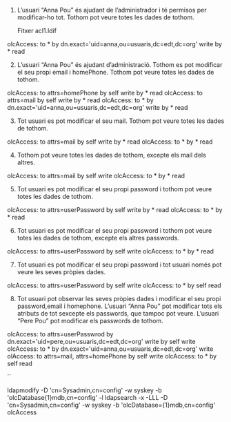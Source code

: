 1. L’usuari “Anna Pou” és ajudant de l’administrador i té permisos per modificar-ho tot.
Tothom pot veure totes les dades de tothom.

	Fitxer acl1.ldif

olcAccess: to * by dn.exact='uid=anna,ou=usuaris,dc=edt,dc=org' write by * read

2. L’usuari “Anna Pou” és ajudant d’administració. Tothom es pot modificar el seu propi
email i homePhone. Tothom pot veure totes les dades de tothom.

olcAccess: to attrs=homePhone by self write by * read
olcAccess: to attrs=mail by self write by * read
olcAccess: to * by dn.exact='uid=anna,ou=usuaris,dc=edt,dc=org' write by * read

3. Tot usuari es pot modificar el seu mail. Tothom pot veure totes les dades de tothom.

olcAccess: to attrs=mail by self write by * read
olcAccess: to * by * read

4. Tothom pot veure totes les dades de tothom, excepte els mail dels altres.

olcAccess: to attrs=mail by self write
olcAccess: to * by * read

5. Tot usuari es pot modificar el seu propi password i tothom pot veure totes les dades
de tothom.

olcAccess: to attrs=userPassword by self write by * read
olcAccess: to * by * read

6. Tot usuari es pot modificar el seu propi password i tothom pot veure totes les dades
de tothom, excepte els altres passwords.

olcAccess: to attrs=userPassword by self write
olcAccess: to * by * read

7. Tot usuari es pot modificar el seu propi password i tot usuari només pot veure les
seves pròpies dades.

olcAccess: to attrs=userPassword by self write
olcAccess: to * by self read

8. Tot usuari pot observar les seves pròpies dades i modificar el seu propi password,email i homephone. 
L’usuari “Anna Pou” pot modificar tots els atributs de tot sexcepte els passwords, que tampoc pot veure. 
L’usuari “Pere Pou” pot modificar els passwords de tothom.


olcAccess: to attrs=userPasswrod by dn.exact='uid=pere,ou=usuaris,dc=edt,dc=org' write by self write
olcAccess: to * by dn.exact='uid=anna,ou=usuaris,dc=edt,dc=org' write
olAccess: to attrs=mail, attrs=homePhone by self write
olcAccess: to * by self read


´´

ldapmodify -D 'cn=Sysadmin,cn=config' -w syskey -b 'olcDatabase{1}mdb,cn=config' -l 
ldapsearch -x -LLL -D 'cn=Sysadmin,cn=config' -w syskey -b 'olcDatabase={1}mdb,cn=config' olcAccess

